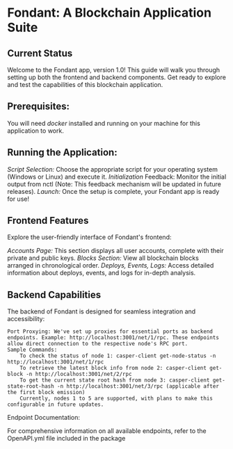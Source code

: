 # Fondant: A Blockchain Application Suite
## Current Status

Welcome to the Fondant app, version 1.0! This guide will walk you through setting up both the frontend and backend components. Get ready to explore and test the capabilities of this blockchain application.

## Prerequisites:

You will need *docker* installed and running on your machine for this application to work.


## Running the Application:

*Script Selection:* Choose the appropriate script for your operating system (Windows or Linux) and execute it.
*Initialization* Feedback: Monitor the initial output from nctl (Note: This feedback mechanism will be updated in future releases).
*Launch:* Once the setup is complete, your Fondant app is ready for use!

## Frontend Features

Explore the user-friendly interface of Fondant's frontend:

*Accounts Page:* This section displays all user accounts, complete with their private and public keys.
*Blocks Section:* View all blockchain blocks arranged in chronological order.
*Deploys, Events, Logs:* Access detailed information about deploys, events, and logs for in-depth analysis.

## Backend Capabilities

The backend of Fondant is designed for seamless integration and accessibility:

    Port Proxying: We've set up proxies for essential ports as backend endpoints. Example: http://localhost:3001/net/1/rpc. These endpoints allow direct connection to the respective node's RPC port.
    Sample Commands:
        To check the status of node 1: casper-client get-node-status -n http://localhost:3001/net/1/rpc
        To retrieve the latest block info from node 2: casper-client get-block -n http://localhost:3001/net/2/rpc
        To get the current state root hash from node 3: casper-client get-state-root-hash -n http://localhost:3001/net/3/rpc (applicable after the first block emission)
        Currently, nodes 1 to 5 are supported, with plans to make this configurable in future updates.

Endpoint Documentation:

For comprehensive information on all available endpoints, refer to the OpenAPI.yml file included in the package